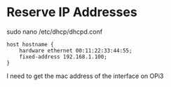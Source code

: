 # Reserve IP Addresses

sudo nano /etc/dhcp/dhcpd.conf

```
host hostname { 
	hardware ethernet 00:11:22:33:44:55; 
	fixed-address 192.168.1.100; 
}
```
I need to get the mac address of the interface on OPi3